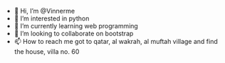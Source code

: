 - 👋 Hi, I’m @Vinnerme
- 👀 I’m interested in python
- 🌱 I’m currently learning web programming
- 💞️ I’m looking to collaborate on bootstrap
- 📫 How to reach me got to qatar, al wakrah, al muftah village and find the house, villa no. 60

<!---
Vinnerme/Vinnerme is a ✨ special ✨ repository because its `README.md` (this file) appears on your GitHub profile.
You can click the Preview link to take a look at your changes.
--->
